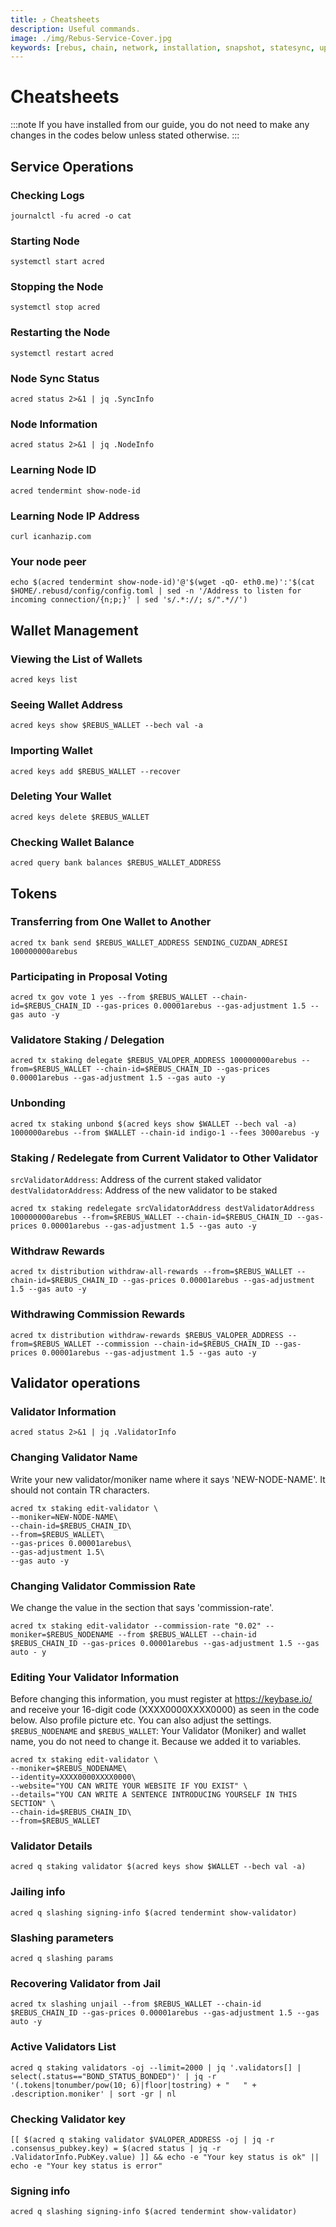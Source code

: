 ```yaml
---
title: ⤴️ Cheatsheets
description: Useful commands.
image: ./img/Rebus-Service-Cover.jpg
keywords: [rebus, chain, network, installation, snapshot, statesync, update]
---
```


# Cheatsheets 
:::note
If you have installed from our guide, you do not need to make any changes in the codes below unless stated otherwise.
:::

## Service Operations

### Checking Logs
```
journalctl -fu acred -o cat
```

### Starting Node
```
systemctl start acred
```

### Stopping the Node
```
systemctl stop acred
```

### Restarting the Node
```
systemctl restart acred
```

### Node Sync Status
```
acred status 2>&1 | jq .SyncInfo
```

### Node Information
```
acred status 2>&1 | jq .NodeInfo
```

### Learning Node ID
```
acred tendermint show-node-id
```

### Learning Node IP Address
```
curl icanhazip.com
```

### Your node peer
```
echo $(acred tendermint show-node-id)'@'$(wget -qO- eth0.me)':'$(cat $HOME/.rebusd/config/config.toml | sed -n '/Address to listen for incoming connection/{n;p;}' | sed 's/.*://; s/".*//')
```

## Wallet Management

### Viewing the List of Wallets
```
acred keys list
```

### Seeing Wallet Address
```
acred keys show $REBUS_WALLET --bech val -a
```

### Importing Wallet
```
acred keys add $REBUS_WALLET --recover
```

### Deleting Your Wallet
```
acred keys delete $REBUS_WALLET
```

### Checking Wallet Balance
```
acred query bank balances $REBUS_WALLET_ADDRESS
```

## Tokens

### Transferring from One Wallet to Another
```
acred tx bank send $REBUS_WALLET_ADDRESS SENDING_CUZDAN_ADRESI 100000000arebus
```

### Participating in Proposal Voting
```
acred tx gov vote 1 yes --from $REBUS_WALLET --chain-id=$REBUS_CHAIN_ID --gas-prices 0.00001arebus --gas-adjustment 1.5 --gas auto -y
```

### Validatore Staking / Delegation
```
acred tx staking delegate $REBUS_VALOPER_ADDRESS 100000000arebus --from=$REBUS_WALLET --chain-id=$REBUS_CHAIN_ID --gas-prices 0.00001arebus --gas-adjustment 1.5 --gas auto -y
```
### Unbonding
```
acred tx staking unbond $(acred keys show $WALLET --bech val -a) 1000000arebus --from $WALLET --chain-id indigo-1 --fees 3000arebus -y
```

### Staking / Redelegate from Current Validator to Other Validator
`srcValidatorAddress`: Address of the current staked validator
`destValidatorAddress`: Address of the new validator to be staked
```
acred tx staking redelegate srcValidatorAddress destValidatorAddress 100000000arebus --from=$REBUS_WALLET --chain-id=$REBUS_CHAIN_ID --gas-prices 0.00001arebus --gas-adjustment 1.5 --gas auto -y
```

### Withdraw Rewards
```
acred tx distribution withdraw-all-rewards --from=$REBUS_WALLET --chain-id=$REBUS_CHAIN_ID --gas-prices 0.00001arebus --gas-adjustment 1.5 --gas auto -y
```

### Withdrawing Commission Rewards

```
acred tx distribution withdraw-rewards $REBUS_VALOPER_ADDRESS --from=$REBUS_WALLET --commission --chain-id=$REBUS_CHAIN_ID --gas-prices 0.00001arebus --gas-adjustment 1.5 --gas auto -y
```

## Validator operations

### Validator Information
```
acred status 2>&1 | jq .ValidatorInfo
```

### Changing Validator Name
Write your new validator/moniker name where it says 'NEW-NODE-NAME'. It should not contain TR characters.
```
acred tx staking edit-validator \
--moniker=NEW-NODE-NAME\
--chain-id=$REBUS_CHAIN_ID\
--from=$REBUS_WALLET\
--gas-prices 0.00001arebus\
--gas-adjustment 1.5\
--gas auto -y
```

### Changing Validator Commission Rate
We change the value in the section that says 'commission-rate'.
```
acred tx staking edit-validator --commission-rate "0.02" --moniker=$REBUS_NODENAME --from $REBUS_WALLET --chain-id $REBUS_CHAIN_ID --gas-prices 0.00001arebus --gas-adjustment 1.5 --gas auto - y
```

### Editing Your Validator Information
Before changing this information, you must register at https://keybase.io/ and receive your 16-digit code (XXXX0000XXXX0000) as seen in the code below. Also profile picture etc. You can also adjust the settings.
`$REBUS_NODENAME` and `$REBUS_WALLET`: Your Validator (Moniker) and wallet name, you do not need to change it. Because we added it to variables.
```
acred tx staking edit-validator \
--moniker=$REBUS_NODENAME\
--identity=XXXX0000XXXX0000\
--website="YOU CAN WRITE YOUR WEBSITE IF YOU EXIST" \
--details="YOU CAN WRITE A SENTENCE INTRODUCING YOURSELF IN THIS SECTION" \
--chain-id=$REBUS_CHAIN_ID\
--from=$REBUS_WALLET
```

### Validator Details
```
acred q staking validator $(acred keys show $WALLET --bech val -a)
```

### Jailing info
```
acred q slashing signing-info $(acred tendermint show-validator)
```

### Slashing parameters
```
acred q slashing params
```

### Recovering Validator from Jail
```
acred tx slashing unjail --from $REBUS_WALLET --chain-id $REBUS_CHAIN_ID --gas-prices 0.00001arebus --gas-adjustment 1.5 --gas auto -y
```

### Active Validators List
```
acred q staking validators -oj --limit=2000 | jq '.validators[] | select(.status=="BOND_STATUS_BONDED")' | jq -r '(.tokens|tonumber/pow(10; 6)|floor|tostring) + " 	 " + .description.moniker' | sort -gr | nl
```

### Checking Validator key
```
[[ $(acred q staking validator $VALOPER_ADDRESS -oj | jq -r .consensus_pubkey.key) = $(acred status | jq -r .ValidatorInfo.PubKey.value) ]] && echo -e "Your key status is ok" || echo -e "Your key status is error"
```

### Signing info
```
acred q slashing signing-info $(acred tendermint show-validator)
```
